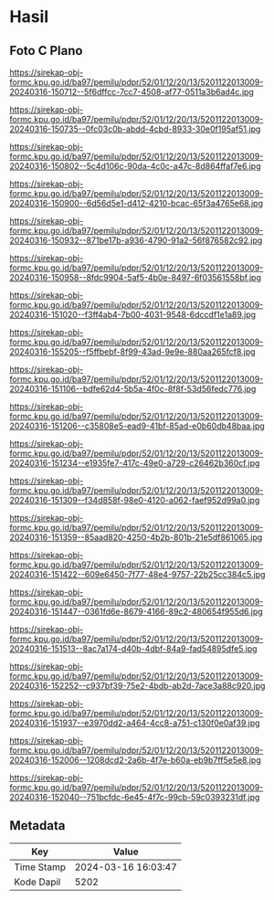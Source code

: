 # Hasil

## Foto C Plano

https://sirekap-obj-formc.kpu.go.id/ba97/pemilu/pdpr/52/01/12/20/13/5201122013009-20240316-150712--5f6dffcc-7cc7-4508-af77-0511a3b6ad4c.jpg

https://sirekap-obj-formc.kpu.go.id/ba97/pemilu/pdpr/52/01/12/20/13/5201122013009-20240316-150735--0fc03c0b-abdd-4cbd-8933-30e0f195af51.jpg

https://sirekap-obj-formc.kpu.go.id/ba97/pemilu/pdpr/52/01/12/20/13/5201122013009-20240316-150802--5c4d106c-90da-4c0c-a47c-8d864ffaf7e6.jpg

https://sirekap-obj-formc.kpu.go.id/ba97/pemilu/pdpr/52/01/12/20/13/5201122013009-20240316-150900--6d56d5e1-d412-4210-bcac-65f3a4765e68.jpg

https://sirekap-obj-formc.kpu.go.id/ba97/pemilu/pdpr/52/01/12/20/13/5201122013009-20240316-150932--871be17b-a936-4790-91a2-56f876582c92.jpg

https://sirekap-obj-formc.kpu.go.id/ba97/pemilu/pdpr/52/01/12/20/13/5201122013009-20240316-150958--8fdc9904-5af5-4b0e-8497-6f03561558bf.jpg

https://sirekap-obj-formc.kpu.go.id/ba97/pemilu/pdpr/52/01/12/20/13/5201122013009-20240316-151020--f3ff4ab4-7b00-4031-9548-6dccdf1e1a89.jpg

https://sirekap-obj-formc.kpu.go.id/ba97/pemilu/pdpr/52/01/12/20/13/5201122013009-20240316-155205--f5ffbebf-8f99-43ad-9e9e-880aa265fcf8.jpg

https://sirekap-obj-formc.kpu.go.id/ba97/pemilu/pdpr/52/01/12/20/13/5201122013009-20240316-151106--bdfe62d4-5b5a-4f0c-8f8f-53d56fedc776.jpg

https://sirekap-obj-formc.kpu.go.id/ba97/pemilu/pdpr/52/01/12/20/13/5201122013009-20240316-151206--c35808e5-ead9-41bf-85ad-e0b60db48baa.jpg

https://sirekap-obj-formc.kpu.go.id/ba97/pemilu/pdpr/52/01/12/20/13/5201122013009-20240316-151234--e1935fe7-417c-49e0-a729-c26462b360cf.jpg

https://sirekap-obj-formc.kpu.go.id/ba97/pemilu/pdpr/52/01/12/20/13/5201122013009-20240316-151309--f34d858f-98e0-4120-a062-faef952d99a0.jpg

https://sirekap-obj-formc.kpu.go.id/ba97/pemilu/pdpr/52/01/12/20/13/5201122013009-20240316-151359--85aad820-4250-4b2b-801b-21e5df861065.jpg

https://sirekap-obj-formc.kpu.go.id/ba97/pemilu/pdpr/52/01/12/20/13/5201122013009-20240316-151422--609e6450-7f77-48e4-9757-22b25cc384c5.jpg

https://sirekap-obj-formc.kpu.go.id/ba97/pemilu/pdpr/52/01/12/20/13/5201122013009-20240316-151447--0361fd6e-8679-4166-89c2-480654f955d6.jpg

https://sirekap-obj-formc.kpu.go.id/ba97/pemilu/pdpr/52/01/12/20/13/5201122013009-20240316-151513--8ac7a174-d40b-4dbf-84a9-fad54895dfe5.jpg

https://sirekap-obj-formc.kpu.go.id/ba97/pemilu/pdpr/52/01/12/20/13/5201122013009-20240316-152252--c937bf39-75e2-4bdb-ab2d-7ace3a88c920.jpg

https://sirekap-obj-formc.kpu.go.id/ba97/pemilu/pdpr/52/01/12/20/13/5201122013009-20240316-151937--e3970dd2-a464-4cc8-a751-c130f0e0af39.jpg

https://sirekap-obj-formc.kpu.go.id/ba97/pemilu/pdpr/52/01/12/20/13/5201122013009-20240316-152006--1208dcd2-2a6b-4f7e-b60a-eb9b7ff5e5e8.jpg

https://sirekap-obj-formc.kpu.go.id/ba97/pemilu/pdpr/52/01/12/20/13/5201122013009-20240316-152040--751bcfdc-6e45-4f7c-99cb-59c0393231df.jpg


## Metadata

| Key        | Value               |
| ---------- | ------------------- |
| Time Stamp | 2024-03-16 16:03:47 |
| Kode Dapil | 5202                |



